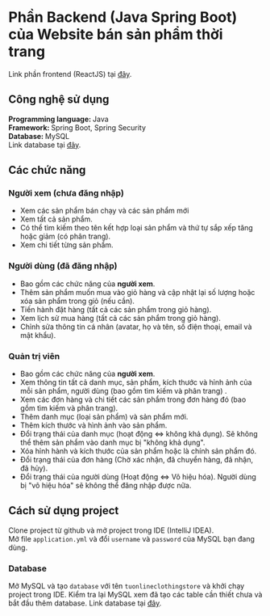 # Phần Backend (Java Spring Boot) của Website bán sản phẩm thời trang

Link phần frontend (ReactJS) tại [đây](https://github.com/PhanCongTu/TuOnlineClothingStore-FrontEnd.git).

## Công nghệ sử dụng
<b>Programming language: </b>  Java \
<b>Framework: </b>Spring Boot, Spring Security \
<b>Database: </b>MySQL \
Link database tại [đây](https://drive.google.com/drive/folders/1Yu9GulWogS1nZt-2qiEnA8HxLjJZ2bll?usp=sharing).
## Các chức năng
### Người xem (chưa đăng nhập)
- Xem các sản phẩm bán chạy và các sản phẩm mới
- Xem tất cả sản phẩm.
- Có thể tìm kiếm theo tên kết hợp loại sản phẩm và thứ tự sắp xếp tăng hoặc giảm (có phân trang).
- Xem chi tiết từng sản phẩm.
### Người dùng (đã đăng nhập)
- Bao gồm các chức năng của <b>người xem</b>.
- Thêm sản phẩm muốn mua vào giỏ hàng và cập nhật lại số lượng hoặc xóa sản phẩm trong giỏ (nếu cần).
- Tiến hành đặt hàng (tất cả các sản phẩm trong giỏ hàng).
- Xem lịch sử mua hàng (tất cả các sản phẩm trong giỏ hàng).
- Chỉnh sửa thông tin cá nhân (avatar, họ và tên, số điện thoại, email và mật khẩu).
### Quản trị viên
- Bao gồm các chức năng của <b>người xem</b>.
- Xem thông tin tất cả danh mục, sản phẩm, kích thước và hỉnh ảnh của mỗi sản phẩm, người dùng (bao gồm tìm kiếm và phân trang) .
- Xem các đơn hàng và chi tiết các sản phẩm trong đơn hàng đó (bao gồm tìm kiếm và phân trang).
- Thêm danh mục (loại sản phẩm) và sản phẩm mới.
- Thêm kích thước và hình ảnh vào sản phẩm.
- Đổi trạng thái của danh mục (hoạt động <=> không khả dụng). Sẽ không thể thêm sản phẩm vào danh mục bị "không khả dụng".
- Xóa hỉnh hành và kích thước của sản phẩm hoặc là chính sản phẩm đó.
- Đổi trạng thái của đơn hàng (Chờ xác nhận, đã chuyển hàng, đã nhận, đã hủy).
- Đổi trạng thái của người dùng (Hoạt động <=> Vô hiệu hóa). Người dùng bị "vô hiệu hóa" sẽ không thể đăng nhập được nữa.
## Cách sử dụng project
Clone project từ github và mở project trong IDE (IntelliJ IDEA).\
Mở file `application.yml` và đổi `username` và `password` của MySQL bạn đang dùng.
### Database
Mở MySQL và tạo `database` với tên `tuonlineclothingstore` và khởi chạy project trong IDE.
Kiểm tra lại MySQL xem đã tạo các table cần thiết chưa và bắt đầu thêm database.
Link database tại [đây](https://drive.google.com/drive/folders/1Yu9GulWogS1nZt-2qiEnA8HxLjJZ2bll?usp=sharing).

